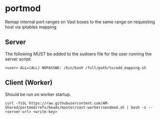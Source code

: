 # portmod

Remap internal port ranges on Vast boxes to the same range on requesting host via iptables mapping

## Server

The following MUST be added to the sudoers file for the user running the server script:

```
<user> ALL=(ALL) NOPASSWD: /bin/bash /full/path/to/add_mapping.sh
```

## Client (Worker)

Should be run on worker startup.

```
curl -fsSL https://raw.githubusercontent.com/AM-Shared/portmod/refs/heads/master/vast-worker/sendmod.sh | bash -s -- <server-url> <write-key>
```
